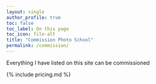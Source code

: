```yaml
---
layout: single
author_profile: true
toc: false
toc_label: On this page
toc_icon: file-alt
title: "Commission Photo School"
permalink: /commission/
---
```


Everything I have listed on this site can be commissioned 

{% include pricing.md %}